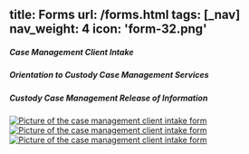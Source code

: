 title: Forms
url: /forms.html
tags: [_nav]
nav_weight: 4
icon: 'form-32.png'
---
<div class="row-fluid">
    <div class="span4">
        <h5>Case Management Client Intake</h5>
    </div>
    <div class="span4">
        <h5>Orientation to Custody Case Management Services</h5>
    </div>
    <div class="span4">
        <h5>Custody Case Management Release of Information</h5>
    </div>        
</div>
<div class="row-fluid">
    <div class="span4">
        <a href="/forms/case-management-client-intake-sheet-typable.pdf" target="_blank">
            <img class="img-shadow" src="/img/case-management-client-intake-form.png" alt="Picture of the case management client intake form">
        </a>
    </div>
    <div class="span4">
        <a href="/forms/orientation-to-custody-case-management-services.pdf" target="_blank">
            <img class="img-shadow" src="/img/oreintation-to-case-management-services.png" alt="Picture of the case management client intake form">
        </a>
    </div>
    <div class="span4">
        <a href="/forms/custody-case-management-release-of-information.pdf" target="_blank">
            <img class="img-shadow" src="/img/custody-case-management-release-of-information.png" alt="Picture of the case management client intake form">
        </a>
    </div>        
</div>